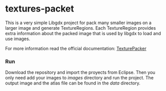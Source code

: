 textures-packet
===============

This is a very simple Libgdx project for pack many smaller images on a larger image and generate TextureRegions.
Each TextureRegion provides extra information about the packed image that is used by libgdx to load and use images.

For more information read the official documentation: [TexturePacker](https://code.google.com/p/libgdx/wiki/TexturePacker)

### Run

Download the repository and import the proyects from Eclipse.
Then you only need add your images to _images_ directory and run the project.
The output image and the atlas file can be found in the _data_ directory.
